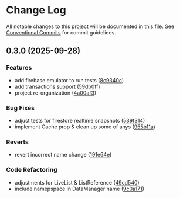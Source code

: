 # Change Log

All notable changes to this project will be documented in this file.
See [Conventional Commits](https://conventionalcommits.org) for commit guidelines.

## 0.3.0 (2025-09-28)

### Features

- add firebase emulator to run tests ([8c9340c](https://github.com/data-weave/datamanager/commit/8c9340c2df43dd695bc92b504bffa7260150a396))
- add transactions support ([59db0ff](https://github.com/data-weave/datamanager/commit/59db0ffce889e040828779bd2d03efe5ac088e78))
- project re-organization ([4a00af3](https://github.com/data-weave/datamanager/commit/4a00af36c4c2f6e49287542e0d5ad85acaa50cda))

### Bug Fixes

- adjust tests for firestore realtime snapshots ([539f314](https://github.com/data-weave/datamanager/commit/539f31448f68b084dc4e429663fe71e69c98760e))
- implement Cache prop & clean up some of anys ([955b11a](https://github.com/data-weave/datamanager/commit/955b11a6ab05224f843db834ad28796602679fac))

### Reverts

- revert incorrect name change ([191e64e](https://github.com/data-weave/datamanager/commit/191e64e1123bdbc3555ff7830a532761157fd8ac))

### Code Refactoring

- adjustments for LiveList & ListReference ([49cd540](https://github.com/data-weave/datamanager/commit/49cd540295693e40bbb9eb75b5101b45c6932921))
- include namepspace in DataManager name ([9c0a171](https://github.com/data-weave/datamanager/commit/9c0a1712d8de3cef0d2e1f8022044d0ca3628ae6))
